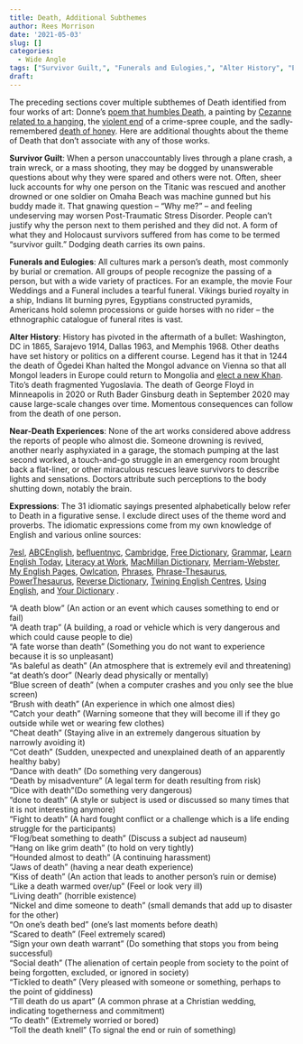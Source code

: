 ```yaml
---
title: Death, Additional Subthemes
author: Rees Morrison
date: '2021-05-03'
slug: []
categories:
  - Wide Angle
tags: ["Survivor Guilt,", "Funerals and Eulogies,", "Alter History", "Expressions",]
draft: 
---
```



The preceding sections cover multiple subthemes of Death identified from four works of art: Donne’s [poem that humbles Death](https://themesfromart.com/post/2021-05-03-death-from-death-be-not-proud-a-poem-by-john-donne/deathdonne/), a painting by [Cezanne related to a hanging](https://themesfromart.com/post/2021-05-03-death-from-house-of-the-hanged-man-a-painting-by-paul-cezanne/deathhanged/), the [violent end](https://themesfromart.com/post/2021-05-03-death-from-bonnie-clyde-a-movie-starring-warren-beatty-and-faye-dunaway/deathbonnie/)  of a crime-spree couple, and the sadly-remembered [death of honey](https://themesfromart.com/post/2021-05-03-death-from-honey-sung-by-bobby-goldsboro/deathhoney/).   Here are additional thoughts about the theme of Death that don’t associate with any of those works.

<!--more-->

**Survivor Guilt**:  When a person unaccountably lives through a plane crash, a train wreck, or a mass shooting, they may be dogged by unanswerable questions about why they were spared and others were not.  Often, sheer luck accounts for why one person on the Titanic was rescued and another drowned or one soldier on Omaha Beach was machine gunned but his buddy made it.  That gnawing question – “Why me?” – and feeling undeserving may worsen Post-Traumatic Stress Disorder.    People can’t justify why the person next to them perished and they did not.  A form of what they and Holocaust survivors suffered from has come to be termed “survivor guilt.”  Dodging death carries its own pains. 

**Funerals and Eulogies**:  All cultures mark a person’s death, most commonly by burial or cremation.  All groups of people recognize the passing of a person, but with a wide variety of practices.  For an example, the movie Four Weddings and a Funeral includes a tearful funeral.  Vikings buried royalty in a ship, Indians lit burning pyres, Egyptians constructed pyramids, Americans hold solemn processions or guide horses with no rider – the ethnographic catalogue of funeral rites is vast.

**Alter History**:  History has pivoted in the aftermath of a bullet:  Washington, DC in 1865, Sarajevo 1914, Dallas 1963, and Memphis 1968.  Other deaths have set history or politics on a different course.  Legend has it that in 1244 the death of Ögedei Khan halted the Mongol advance on Vienna so that all Mongol leaders in Europe could return to Mongolia and [elect a new Khan](https://en.wikipedia.org/wiki/Siege_of_Esztergom_(1241)). Tito’s death fragmented Yugoslavia.  The death of George Floyd in Minneapolis in  2020 or Ruth Bader Ginsburg death in September 2020 may cause large-scale changes over time.  Momentous consequences can follow from the death of one person.

**Near-Death Experiences**:  None of the art works considered above address the reports of people who almost die.  Someone drowning is revived, another nearly asphyxiated in a garage, the stomach pumping at the last second worked, a touch-and-go struggle in an emergency room brought back a flat-liner,  or other miraculous rescues leave survivors to describe lights and sensations.  Doctors attribute such perceptions to the body shutting down, notably the brain.

**Expressions**: The 31 idiomatic sayings presented alphabetically below refer to Death in a
figurative sense. I exclude direct uses of the theme word and proverbs. The idiomatic expressions come from my own knowledge of English and various online sources:  

[7esl](https://7esl.com/), [ABCEnglish](https://www.abcenglish.nl/), [befluentnyc](https://befluentnyc.tumblr.com/post/), [Cambridge](Https://dictionary.cambridge.org/topics/), [Free Dictionary](https://idioms.thefreedictionary.com/), [Grammar](https://grammar.yourdictionary.com/),  [Learn English Today](https://www.learn-english-today.com/idioms/idiom-categories/), [Literacy at Work](https://www.literacyatwork.net/), [MacMillan Dictionary](https://www.macmillandictionary.com/dictionary/british/),  [Merriam-Webster](https://www.merriam-webster.com/), [My English Pages](https://www.myenglishpages.com/), [Owlcation]( https://owlcation.com/), 
[Phrases](https://www.phrases.com/psearch/), [Phrase-Thesaurus](https://www.phrases.org.uk/phrase-thesaurus/related/), [PowerThesaurus](https://www.powerthesaurus.org/), [Reverse Dictionary](https://reversedictionary.org/wordsfor/), [Twining English Centres](https://www.twinenglishcentres.com/blog/), [Using English](https://www.usingenglish.com/reference/idioms/cat/), and [Your Dictionary](https://www.yourdictionary.com/)  .

“A death blow” (An action or an event which causes something to end or fail)   
“A death trap” (A building, a road or vehicle which is very dangerous and which could cause people to die)   
“A fate worse than death” (Something you do not want to experience because it is so unpleasant)   
“As baleful as death” (An atmosphere that is extremely evil and threatening)   
“at death’s door” (Nearly dead physically or mentally)   
“Blue screen of death” (when a computer crashes and you only see the blue screen)   
“Brush with death” (An experience in which one almost dies)   
“Catch your death” (Warning someone that they will become ill if they go outside while wet or wearing few clothes)   
“Cheat death” (Staying alive in an extremely dangerous situation by narrowly avoiding it)   
“Cot death” (Sudden, unexpected and unexplained death of an apparently healthy baby)   
“Dance with death” (Do something very dangerous)   
“Death by misadventure” (A legal term for death resulting from risk)  
“Dice with death”(Do something very dangerous)   
“done to death” (A style or subject is used or discussed so many times that it is not interesting anymore)   
“Fight to death” (A hard fought conflict or a challenge which is a life ending struggle for the participants)   
“Flog/beat something to death” (Discuss a subject ad nauseum)   
“Hang on like grim death” (to hold on very tightly)   
“Hounded almost to death” (A continuing harassment)   
“Jaws of death” (having a near death experience)  
“Kiss of death” (An action that leads to another person’s ruin or demise)  
“Like a death warmed over/up” (Feel or look very ill)   
“Living death” (horrible existence)   
“Nickel and dime someone to death” (small demands that add up to disaster for the other)   
“On one’s death bed” (one’s last moments before death)   
“Scared to death” (Feel extremely scared)   
“Sign your own death warrant” (Do something that stops you from being successful)   
“Social death” (The alienation of certain people from society to the point of being forgotten, excluded, or ignored in society)   
“Tickled to death” (Very pleased with someone or something, perhaps to the point of giddiness)   
“Till death do us apart” (A common phrase at a Christian wedding, indicating togetherness and commitment)  
“To death” (Extremely worried or bored)   
“Toll the death knell” (To signal the end or ruin of something)   


